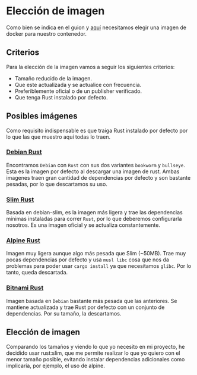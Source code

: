 # Elección de imagen

Como bien se indica en el guion y [aquí](https://github.com/MarioRgzLpz/ArbitrageBets/issues/31) necesitamos elegir una imagen de docker para nuestro contenedor.

## Criterios

Para la elección de la imagen vamos a seguir los siguientes criterios:

- Tamaño reducido de la imagen.
- Que este actualizada y se actualice con frecuencia.
- Preferiblemente oficial o de un publisher verificado.
- Que tenga Rust instalado por defecto.

## Posibles imágenes

Como requisito indispensable es que traiga Rust instalado por defecto por lo que las que muestro aquí todas lo traen.

### [Debian Rust](https://hub.docker.com/_/debian)

Encontramos `Debian` con `Rust` con sus dos variantes `bookworm` y `bullseye`. Esta es la imagen por defecto al descargar una imagen de rust. Ambas imagenes traen gran cantidad de dependencias por defecto y son bastante pesadas, por lo que descartamos su uso.

### [Slim Rust](https://hub.docker.com/_/debian)

Basada en debian-slim, es la imagen más ligera y trae las dependencias mínimas instaladas para correr `Rust`, por lo que deberemos configurarla nosotros. Es una imagen oficial y se actualiza constantemente.

### [Alpine Rust](https://hub.docker.com/_/alpine)

Imagen muy ligera aunque algo más pesada que Slim (~50MB). Trae muy pocas dependencias por defecto y usa `musl libc` cosa que nos da problemas para poder usar `cargo install` ya que necesitamos `glibc`. Por lo tanto, queda descartada. 

### [Bitnami Rust](https://hub.docker.com/r/bitnami/rust)

Imagen basada en `Debian` bastante más pesada que las anteriores. Se mantiene actualizada y trae Rust por defecto con un conjunto de dependencias. Por su tamaño, la descartamos.

## Elección de imagen

Comparando los tamaños y viendo lo que yo necesito en mi proyecto, he decidido usar rust:slim, que me permite realizar lo que yo quiero con el menor tamaño posible, evitando instalar dependencias adicionales como implicaría, por ejemplo, el uso de alpine.

